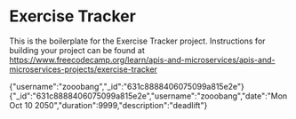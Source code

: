 # Exercise Tracker

This is the boilerplate for the Exercise Tracker project. Instructions for building your project can be found at https://www.freecodecamp.org/learn/apis-and-microservices/apis-and-microservices-projects/exercise-tracker

{"username":"zooobang","_id":"631c8888406075099a815e2e"}
{"_id":"631c8888406075099a815e2e","username":"zooobang","date":"Mon Oct 10 2050","duration":9999,"description":"deadlift"}